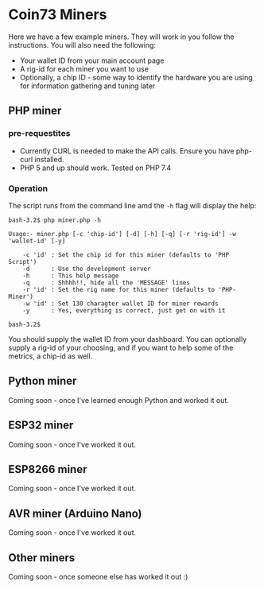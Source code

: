 # Coin73 Miners

Here we have a few example miners. They will work in you follow the instructions. You will also need the following:

 * Your wallet ID from your main account page
 * A rig-id for each miner you want to use
 * Optionally, a chip ID  - some way to identify the hardware you are using for information gathering and tuning later

## PHP miner

### pre-requestites

 * Currently CURL is needed to make the API calls. Ensure you have php-curl installed.
 * PHP 5 and up should work. Tested on PHP 7.4

### Operation

The script runs from the command line amd the `-h` flag will display the help:

```
bash-3.2$ php miner.php -h

Usage:- miner.php [-c 'chip-id'] [-d] [-h] [-q] [-r 'rig-id'] -w 'wallet-id' [-y]

    -c 'id' : Set the chip id for this miner (defaults to 'PHP Script')
    -d      : Use the development server
    -h      : This help message
    -q      : Shhhh!!, hide all the 'MESSAGE' lines
    -r 'id' : Set the rig name for this miner (defaults to 'PHP-Miner')
    -w 'id' : Set 130 charagter wallet ID for miner rewards
    -y      : Yes, everything is correct, just get on with it

bash-3.2$ 
```

You should supply the wallet ID from your dashboard. You can optionally supply a rig-id of your choosing, and if you want to help some of the metrics, a chip-id as well.


## Python miner

Coming soon - once I've learned enough Python and worked it out.

## ESP32 miner

Coming soon - once I've worked it out.

## ESP8266 miner

Coming soon - once I've worked it out.

## AVR miner (Arduino Nano)

Coming soon - once I've worked it out.

## Other miners

Coming soon - once someone else has worked it out :)
